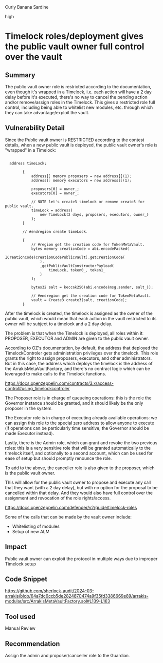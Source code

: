 Curly Banana Sardine

high

# Timelock roles/deployment gives the public vault owner full control over the vault

## Summary

The public vault owner role is restricted according to the documentation, even though it's wrapped in a Timelock, i.e. each action will have a 2 day delay before it's executed, there's no way to cancel the pending action and/or remove/assign roles in the Timelock. This gives a restricted role full control, including being able to whitelist new modules, etc. through which they can take advantage/exploit the vault.

## Vulnerability Detail
Since the Public vault owner is RESTRICTED according to the contest details, when a new public vault is deployed, the public vault owner's role is "wrapped" in a Timelock:

```solidity

  address timeLock;

        {
            address[] memory proposers = new address[](1);
            address[] memory executors = new address[](1);

            proposers[0] = owner_;
            executors[0] = owner_;

            // NOTE let's create3 timelock or remove create3 for public vault.
            timeLock = address(
                new TimeLock(2 days, proposers, executors, owner_)
            );
        }

        // #endregion create timeLock.

        {
            // #region get the creation code for TokenMetaVault.
            bytes memory creationCode = abi.encodePacked(
                ICreationCode(creationCodePublicVault).getCreationCode(
                ),
                _getPublicVaultConstructorPayload(
                    timeLock, token0_, token1_
                )
            );

            bytes32 salt = keccak256(abi.encode(msg.sender, salt_));

            // #endregion get the creation code for TokenMetaVault.
            vault = Create3.create3(salt, creationCode);
        }

```

After the timelock is created, the timelock is assigned as the owner of the public vault, which would mean that each action in the vault restricted to its owner will be subject to a timelock and a 2 day delay.

The problem is that when the Timelock is deployed, all roles within it: PROPOSER, EXECUTOR and ADMIN are given to the public vault owner. 

According to OZ's documentation, by default, the address that deployed the TimelockControler gets administration privileges over the timelock. This role grants the right to assign proposers, executors, and other administrators. But in this case, the address which deploys the timelock is the address of the ArrakisMetaVaultFactory, and there's no contract logic which can be leveraged to make calls to the Timelock functions. 

https://docs.openzeppelin.com/contracts/3.x/access-control#using_timelockcontroler

The Proposer role is in charge of queueing operations: this is the role the Governor instance should be granted, and it should likely be the only proposer in the system.

The Executor role is in charge of executing already available operations: we can assign this role to the special zero address to allow anyone to execute (if operations can be particularly time sensitive, the Governor should be made Executor instead).

Lastly, there is the Admin role, which can grant and revoke the two previous roles: this is a very sensitive role that will be granted automatically to the timelock itself, and optionally to a second account, which can be used for ease of setup but should promptly renounce the role.

To add to the above, the canceller role is also given to the proposer, which is the public vault owner. 

This will allow for the public vault owner to propose and execute any call that they want (with a 2 day delay), but with no option for the proposal to be cancelled within that delay. And they would also have full control over the assignment and revocation of the role rights/access. 

https://docs.openzeppelin.com/defender/v2/guide/timelock-roles

Some of the calls that can be made by the vault owner include:
- Whitelisting of modules
- Setup of new ALM

## Impact
Public vault owner can exploit the protocol in multiple ways due to improper Timelock setup

## Code Snippet
https://github.com/sherlock-audit/2024-03-arrakis/blob/64a7dc6ccb5de2824870474a9f35fd3386669e89/arrakis-modular/src/ArrakisMetaVaultFactory.sol#L139-L163

## Tool used

Manual Review

## Recommendation
Assign the admin and proposer/canceller role to the Guardian. 
